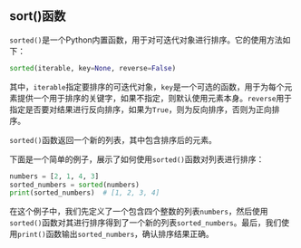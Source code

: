 ## sort()函数

`sorted()`是一个Python内置函数，用于对可迭代对象进行排序。它的使用方法如下：

```python
sorted(iterable, key=None, reverse=False)
```

其中，`iterable`指定要排序的可迭代对象，`key`是一个可选的函数，用于为每个元素提供一个用于排序的关键字，如果不指定，则默认使用元素本身。`reverse`用于指定是否要对结果进行反向排序，如果为`True`，则为反向排序，否则为正向排序。

`sorted()`函数返回一个新的列表，其中包含排序后的元素。

下面是一个简单的例子，展示了如何使用`sorted()`函数对列表进行排序：

```python
numbers = [2, 1, 4, 3]
sorted_numbers = sorted(numbers)
print(sorted_numbers)  # [1, 2, 3, 4]
```

在这个例子中，我们先定义了一个包含四个整数的列表`numbers`，然后使用`sorted()`函数对其进行排序得到了一个新的列表`sorted_numbers`。最后，我们使用`print()`函数输出`sorted_numbers`，确认排序结果正确。